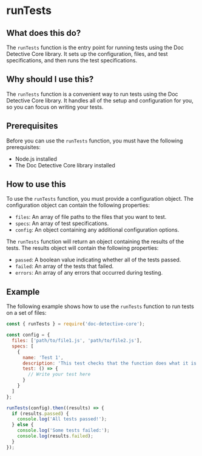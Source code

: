 
  
   # **runTests**

## What does this do?

The `runTests` function is the entry point for running tests using the Doc Detective Core library. It sets up the configuration, files, and test specifications, and then runs the test specifications.

## Why should I use this?

The `runTests` function is a convenient way to run tests using the Doc Detective Core library. It handles all of the setup and configuration for you, so you can focus on writing your tests.

## Prerequisites

Before you can use the `runTests` function, you must have the following prerequisites:

* Node.js installed
* The Doc Detective Core library installed

## How to use this

To use the `runTests` function, you must provide a configuration object. The configuration object can contain the following properties:

* `files`: An array of file paths to the files that you want to test.
* `specs`: An array of test specifications.
* `config`: An object containing any additional configuration options.

The `runTests` function will return an object containing the results of the tests. The results object will contain the following properties:

* `passed`: A boolean value indicating whether all of the tests passed.
* `failed`: An array of the tests that failed.
* `errors`: An array of any errors that occurred during testing.

## Example

The following example shows how to use the `runTests` function to run tests on a set of files:

```javascript
const { runTests } = require('doc-detective-core');

const config = {
  files: ['path/to/file1.js', 'path/to/file2.js'],
  specs: [
    {
      name: 'Test 1',
      description: 'This test checks that the function does what it is supposed to do.',
      test: () => {
        // Write your test here
      }
    }
  ]
};

runTests(config).then((results) => {
  if (results.passed) {
    console.log('All tests passed!');
  } else {
    console.log('Some tests failed:');
    console.log(results.failed);
  }
});
```
  
  